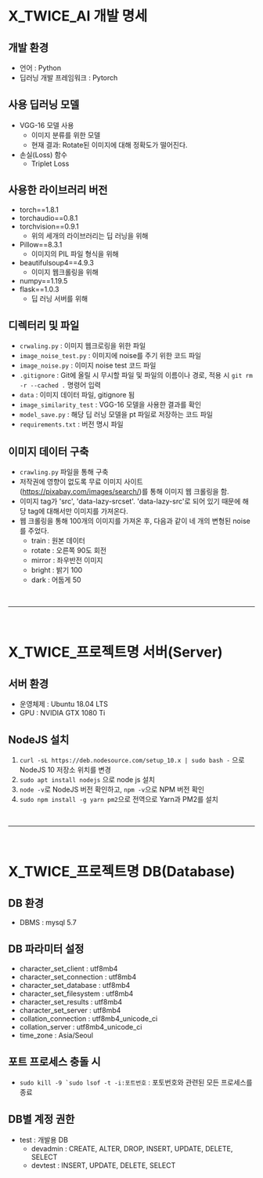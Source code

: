 # X_TWICE_AI 개발 명세

## 개발 환경
- 언어 : Python
- 딥러닝 개발 프레임워크 : Pytorch

## 사용 딥러닝 모델
- VGG-16 모델 사용
    - 이미지 분류를 위한 모델
    - 현재 결과: Rotate된 이미지에 대해 정확도가 떨어진다.
- 손실(Loss) 함수 
    - Triplet Loss

## 사용한 라이브러리 버전
- torch==1.8.1
- torchaudio==0.8.1
- torchvision==0.9.1
    - 위의 세개의 라이브러리는 딥 러닝을 위해
- Pillow==8.3.1
    - 이미지의 PIL 파일 형식을 위해
- beautifulsoup4==4.9.3
    - 이미지 웹크롤링을 위해
- numpy==1.19.5
- flask==1.0.3
    - 딥 러닝 서버를 위해 

## 디렉터리 및 파일
- `crwaling.py` : 이미지 웹크로링을 위한 파일
- `image_noise_test.py` : 이미지에 noise를 주기 위한 코드 파일
- `image_noise.py` : 이미지 noise test 코드 파일
- `.gitignore` : Git에 올릴 시 무시할 파일 및 파일의 이름이나 경로, 적용 시 `git rm -r --cached .` 명령어 입력
- `data` : 이미지 데이터 파일, gitignore 됨
- `image_similarity_test` : VGG-16 모델을 사용한 결과를 확인
- `model_save.py` : 해당 딥 러닝 모델을 pt 파일로 저장하는 코드 파일 
- `requirements.txt` : 버전 명시 파일

## 이미지 데이터 구축
- `crawling.py` 파일을 통해 구축
- 저작권에 영향이 없도록 무료 이미지 사이트(https://pixabay.com/images/search/)를 통해 이미지 웹 크롤링을 함.
- 이미지 tag가 'src', 'data-lazy-srcset'. 'data-lazy-src'로 되어 있기 때문에 해당 tag에 대해서만 이미지를 가져온다.
- 웹 크롤링을 통해 100개의 이미지를 가져온 후, 다음과 같이 네 개의 변형된 noise를 주었다.
    - train : 원본 데이터
    - rotate : 오른쪽 90도 회전
    - mirror : 좌우반전 이미지
    - bright : 밝기 100
    - dark : 어둡게 50

<br>
<hr>
<br>

# X_TWICE_프로젝트명 서버(Server)

## 서버 환경
- 운영체제 : Ubuntu 18.04 LTS
- GPU : NVIDIA GTX 1080 Ti

## NodeJS 설치
1. `curl -sL https://deb.nodesource.com/setup_10.x | sudo bash -` 으로 NodeJS 10 저장소 위치를 변경
2. `sudo apt install nodejs` 으로 node js 설치
3. `node -v`로 NodeJS 버전 확인하고, `npm -v`으로 NPM 버전 확인
4. `sudo npm install -g yarn pm2`으로 전역으로 Yarn과 PM2를 설치

<br>
<hr>
<br>

# X_TWICE_프로젝트명 DB(Database)

## DB 환경
- DBMS : mysql 5.7 

## DB 파라미터 설정
- character_set_client : utf8mb4
- character_set_connection : utf8mb4
- character_set_database : utf8mb4
- character_set_filesystem : utf8mb4
- character_set_results : utf8mb4
- character_set_server : utf8mb4
- collation_connection : utf8mb4_unicode_ci
- collation_server : utf8mb4_unicode_ci
- time_zone : Asia/Seoul

## 포트 프로세스 충돌 시
- ``sudo kill -9 `sudo lsof -t -i:포트번호`` : 포토번호와 관련된 모든 프로세스를 종료

## DB별 계정 권한
- test : 개발용 DB
    - devadmin : CREATE, ALTER, DROP, INSERT, UPDATE, DELETE, SELECT
    - devtest : INSERT, UPDATE, DELETE, SELECT
